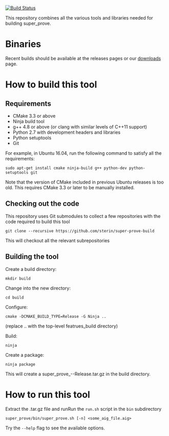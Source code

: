 [![Build Status](https://travis-ci.org/sterin/super-prove-build.svg?branch=master)](https://travis-ci.org/sterin/super-prove-build)

This repository combines all the various tools and libraries needed for building super_prove.

# Binaries

Recent builds should be available at the releases pages or our [downloads](http://downloads.bvsrc.org/super_prove/) page.

# How to build this tool #

## Requirements

* CMake 3.3 or above
* Ninja build tool
* g++ 4.8 or above (or clang with similar levels of C++11 support)
* Python 2.7 with development headers and libraries
* Python setuptools
* Git

For example, in Ubuntu 16.04, run the following command to satisfy all the requirements:

    sudo apt-get install cmake ninja-build g++ python-dev python-setuptools git

Note that the version of CMake included in previous Ubuntu releases is too old. This requires CMake 3.3 or later to be manually installed.

## Checking out the code ##

This repository uses Git submodules to collect a few repositories with the code required to build this tool

    git clone --recursive https://github.com/sterin/super-prove-build

This will checkout all the relevant subrepositories

## Building the tool ##

Create a build directory:

    mkdir build

Change into the new directory:

    cd build

Configure:

    cmake -DCMAKE_BUILD_TYPE=Release -G Ninja ..

(replace .. with the top-level featrues_build directory)

Build:

    ninja

Create a package:

    ninja package

This will create a super_prove_<version>-<OS>-Release.tar.gz in the build directory.

# How to run this tool #

Extract the .tar.gz file and runRun the `run.sh` script in the `bin` subdirectory

    super_prove/bin/super_prove.sh [-n] <some_aig_file.aig>

Try the `--help` flag to see the available options.
